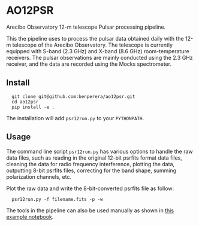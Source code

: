 # AO12PSR
Arecibo Observatory 12-m telescope Pulsar processing pipeline.

This the pipeline uses to process the pulsar data obtained daily with the 12-m telescope of the Arecibo Observatory. The telescope is currently equipped with S-band (2.3 GHz) and X-band (8.6 GHz) room-temperature receivers. The pulsar observations are mainly conducted using the 2.3 GHz receiver, and the data are recorded using the Mocks spectrometer.


## Install
```
  git clone git@github.com:benperera/ao12psr.git
  cd ao12psr
  pip install -e .
```
The installation will add `psr12run.py` to your `PYTHONPATH`.


## Usage
The command line script `psr12run.py` has various options to handle the raw data files, such as reading in the original 12-bit psrfits format data files, cleaning the data for radio frequency interference, plotting the data, outputting 8-bit psrfits files, correcting for the band shape, summing polarization channels, etc. 

Plot the raw data and write the 8-bit-converted psrfits file as follow:
```
  psr12run.py -f filename.fits -p -w
```

The tools in the pipeline can also be used manually as shown in [this example notebook](https://github.com/benperera/ao12psr/blob/main/example/plot_write_data.ipynb).
